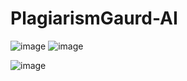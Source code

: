 # PlagiarismGaurd-AI 
![image](https://github.com/user-attachments/assets/690a6987-74ca-4f60-8207-9dc6613a2cd1)
![image](https://github.com/user-attachments/assets/0ceacada-9c35-4f6b-abbc-33d3f360280c)


![image](https://github.com/user-attachments/assets/8ef9ea92-0496-4a86-a416-a136c3482942)
